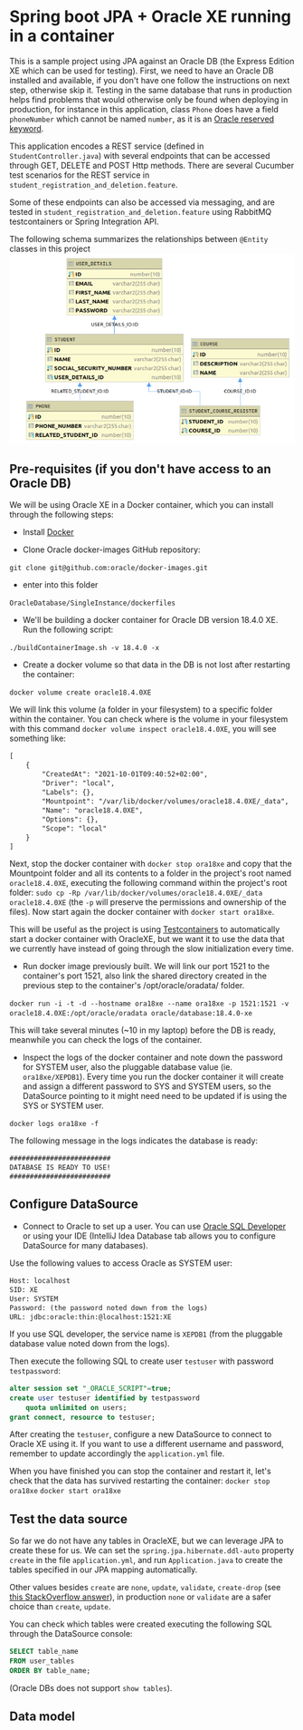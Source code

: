 # Spring boot JPA + Oracle XE running in a container
This is a sample project using JPA against an Oracle DB (the Express Edition XE which can be used for testing).
First, we need to have an Oracle DB installed and available, if you don't have one follow the instructions on next step,
otherwise skip it. Testing in the same database that runs in production helps find problems that would otherwise only be found
when deploying in production, for instance in this application, class `Phone` does have a field `phoneNumber` which cannot
be named `number`, as it is an [Oracle reserved keyword](https://docs.oracle.com/cd/A97630_01/appdev.920/a42525/apb.htm). 

This application encodes a REST service (defined in `StudentController.java`) with several endpoints that can be 
accessed through GET, DELETE and POST Http methods. There are several Cucumber test scenarios for the REST service in
`student_registration_and_deletion.feature`. 

Some of these endpoints can also be accessed via messaging, and are tested in `student_registration_and_deletion.feature`
using RabbitMQ testcontainers or Spring Integration API.

The following schema summarizes the relationships between `@Entity` classes in this project ![image](src/main/resources/images/schema.png)

## Pre-requisites (if you don't have access to an Oracle DB)
We will be using Oracle XE in a Docker container, which you can install through the following steps:

* Install [Docker](https://www.docker.com/get-started)  

* Clone Oracle docker-images GitHub repository:

`git clone git@github.com:oracle/docker-images.git`

* enter into this folder
 
`OracleDatabase/SingleInstance/dockerfiles`

* We'll be building a docker container for Oracle DB version 18.4.0 XE. Run the following script:

`./buildContainerImage.sh -v 18.4.0 -x`

* Create a docker volume so that data in the DB is not lost after restarting the container:

`docker volume create oracle18.4.0XE`

We will link this volume (a folder in your filesystem) to a specific folder within the container.
You can check where is the volume in your filesystem with this command `docker volume inspect oracle18.4.0XE`,
you will see something like: 
```
[
    {
        "CreatedAt": "2021-10-01T09:40:52+02:00",
        "Driver": "local",
        "Labels": {},
        "Mountpoint": "/var/lib/docker/volumes/oracle18.4.0XE/_data",
        "Name": "oracle18.4.0XE",
        "Options": {},
        "Scope": "local"
    }
]
```

Next, stop the docker container with `docker stop ora18xe` and copy that the Mountpoint folder and all its contents to
a folder in the project's root named `oracle18.4.0XE`, executing the following command within the project's root folder:
`sudo cp -Rp /var/lib/docker/volumes/oracle18.4.0XE/_data oracle18.4.0XE` (the `-p` will preserve the permissions and ownership of the files).
Now start again the docker container with `docker start ora18xe`.

This will be useful as the project is using [Testcontainers](https://www.testcontainers.org/) to automatically start a docker container
with OracleXE, but we want it to use the data that we currently have instead of going through the slow initialization every time. 

* Run docker image previously built. We will link our port 1521 to the container's port 1521,
also link the shared directory created in the previous step to the container's /opt/oracle/oradata/ folder.

`docker run -i -t -d --hostname ora18xe --name ora18xe -p 1521:1521 -v oracle18.4.0XE:/opt/oracle/oradata oracle/database:18.4.0-xe`

This will take several minutes (~10 in my laptop) before the DB is ready, meanwhile you can check the logs of the container.

* Inspect the logs of the docker container and note down the password for SYSTEM user, also the pluggable database value (ie. `ora18xe/XEPDB1`).
Every time you run the docker container it will create and assign a different password to SYS and SYSTEM users, so the DataSource pointing to it might need
need to be updated if is using the SYS or SYSTEM user.

`docker logs ora18xe -f`

The following message in the logs indicates the database is ready:
```
#########################
DATABASE IS READY TO USE!
#########################
```

## Configure DataSource 

* Connect to Oracle to set up a user. You can use [Oracle SQL Developer](https://www.oracle.com/database/technologies/appdev/sqldeveloper-landing.html)
or using your IDE (IntelliJ Idea Database tab allows you to configure DataSource for many databases).

Use the following values to access Oracle as SYSTEM user:
```
Host: localhost
SID: XE
User: SYSTEM
Password: (the password noted down from the logs)
URL: jdbc:oracle:thin:@localhost:1521:XE
```
If you use SQL developer, the service name is `XEPDB1` (from the pluggable database value noted down from the logs).

Then execute the following SQL to create user `testuser` with password `testpassword`:
```sql
alter session set "_ORACLE_SCRIPT"=true;
create user testuser identified by testpassword
    quota unlimited on users;
grant connect, resource to testuser;
```
After creating the `testuser`, configure a new DataSource to connect to Oracle XE using it.
If you want to use a different username and password, remember to update accordingly
the `application.yml` file.

When you have finished you can stop the container and restart it, let's check that the data has survived restarting the container:
`docker stop ora18xe`
`docker start ora18xe`

## Test the data source
So far we do not have any tables in OracleXE, but we can leverage JPA to create these for us. 
We can set the `spring.jpa.hibernate.ddl-auto` property `create` in the file `application.yml`,
and run `Application.java` to create the tables specified in our JPA mapping automatically.

Other values besides `create` are `none`, `update`, `validate`, `create-drop` (see [this StackOverflow answer](https://stackoverflow.com/a/42147995/923509)),
in production `none` or `validate` are a safer choice than `create`, `update`. 

You can check which tables were created executing the following SQL through the DataSource console:
```sql
SELECT table_name
FROM user_tables
ORDER BY table_name;
```

(Oracle DBs does not support `show tables`).

## Data model
